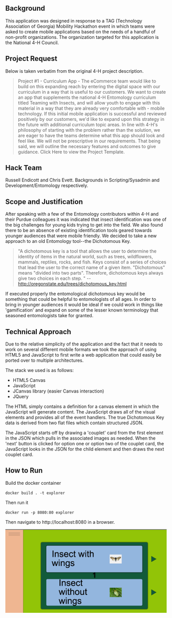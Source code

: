 ## Background
This application was designed in response to a TAG (Technology Association of Georgia) Mobility Hackathon event in which teams were asked to create mobile applications based on the needs of a handful of non-profit organizations. The organization targeted for this application is the National 4-H Council. 

## Project Request
Below is taken verbatim from the original 4-H project description.
> Project #1 - Curriculum App - The eCommerce team would like to build on this expanding reach by entering the digital space with our curriculum in a way that is useful to our customers. We want to create an app that supplements the national 4-H Entomology curriculum titled Teaming with Insects, and will allow youth to engage with this material in a way that they are already very comfortable with - mobile technology. If this initial mobile application is successful and reviewed positively by our customers, we'd like to expand upon this strategy in the future with additional curriculum topic areas. In line with 4-H's philosophy of starting with the problem rather than the solution, we are eager to have the teams determine what this app should look and feel like. We will not be prescriptive in our requirements. That being said, we will outline the necessary features and outcomes to give guidance. Click Here to view the Project Template. 


## Hack Team 
Russell Endicott and Chris Evett. Backgrounds in Scripting/Sysadmin and Development/Entomology respectively.

## Scope and Justification
After speaking with a few of the Entomology contributors within 4-H and their Purdue colleagues it was indicated that insect identification was one of the big challenges for young kids trying to get into the field. We also found there to be an absence of existing identification tools geared towards younger audiences that were mobile friendly. We decided to take a new approach to an old Entomology tool--the Dichotomous Key. 

>"A dichotomous key is a tool that allows the user to determine the identity of items in the natural world, such as trees, wildflowers, mammals, reptiles, rocks, and fish. Keys consist of a series of choices that lead the user to the correct name of a given item. "Dichotomous" means "divided into two parts". Therefore, dichotomous keys always give two choices in each step. "
--http://oregonstate.edu/trees/dichotomous_key.html

If executed properly the entomological dichotomous key would be something that could be helpful to entomologists of all ages. In order to bring in younger audiences it would be ideal if we could work in things like 'gamification' and expand on some of the lesser known terminology that seasoned entomologists take for granted.

## Technical Approach
Due to the relative simplicity of the application and the fact that it needs to work on several different mobile formats we took the approach of using HTML5 and JavaScript to first write a web application that could easily be ported over to multiple architectures. 

The stack we used is as follows:
* HTML5 Canvas
* JavaScript
* JCanvas library (easier Canvas interaction)
* JQuery

The HTML simply contains a definition for a canvas element in which the JavaScript will generate content. The JavaScript draws all of the visual elements and provides all of the event handlers. The true Dichotomous Key data is derived from two flat files which contain structured JSON. 

The JavaScript starts off by drawing a 'couplet' card from the first element in the JSON which pulls in the associated images as needed. When the 'next' button is clicked for option one or option two of the couplet card, the JavaScript looks in the JSON for the child element and then draws the next couplet card. 

## How to Run
Build the docker container

```
docker build . -t explorer
```

Then run it
```
docker run -p 8080:80 explorer
```

Then navigate to http://localhost:8080 in a browser. 

![](./img/explorer.png)
